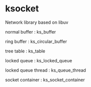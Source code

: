 # ksocket
Network library based on libuv

normal buffer : ks_buffer


ring buffer : ks_circular_buffer


tree table : ks_table


locked queue : ks_locked_queue


locked queue thread : ks_queue_thread


socket container : ks_socket_container

